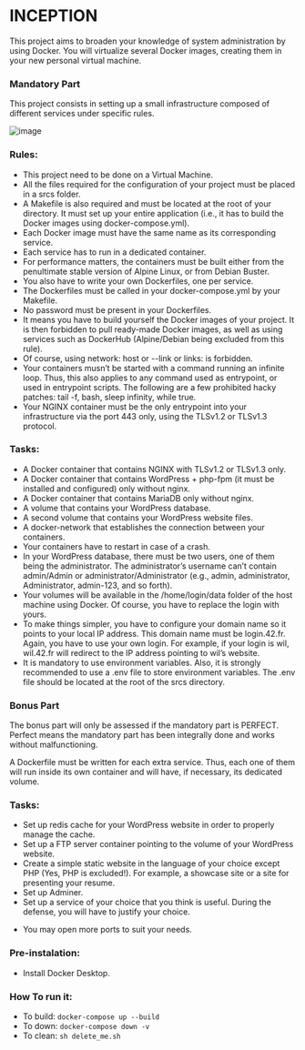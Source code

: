 # INCEPTION

This project aims to broaden your knowledge of system administration by using Docker. You will virtualize several Docker images, creating them in your new personal virtual machine.

### Mandatory Part
This project consists in setting up a small infrastructure composed of different services under specific rules.

![image](https://user-images.githubusercontent.com/43518207/204363855-c796813a-b5fd-43ee-a583-b8a1b86c429e.png)

### Rules:
- This project need to be done on a Virtual Machine.
- All the files required for the configuration of your project must be placed in a srcs folder.
- A Makefile is also required and must be located at the root of your directory. It must set up your entire application (i.e., it has to build the Docker images using docker-compose.yml).
- Each Docker image must have the same name as its corresponding service.
- Each service has to run in a dedicated container.
- For performance matters, the containers must be built either from the penultimate stable version of Alpine Linux, or from Debian Buster.
- You also have to write your own Dockerfiles, one per service.
- The Dockerfiles must be called in your docker-compose.yml by your Makefile.
- No password must be present in your Dockerfiles.
- It means you have to build yourself the Docker images of your project. It is then forbidden to pull ready-made Docker images, as well as using services such as DockerHub (Alpine/Debian being excluded from this rule).
- Of course, using network: host or --link or links: is forbidden.
- Your containers musn’t be started with a command running an infinite loop. Thus, this also applies to any command used as entrypoint, or used in entrypoint scripts. The following are a few prohibited hacky patches: tail -f, bash, sleep infinity, while true.
- Your NGINX container must be the only entrypoint into your infrastructure via the port 443 only, using the TLSv1.2 or TLSv1.3 protocol.
### Tasks:
- A Docker container that contains NGINX with TLSv1.2 or TLSv1.3 only.
- A Docker container that contains WordPress + php-fpm (it must be installed and configured) only without nginx.
- A Docker container that contains MariaDB only without nginx.
- A volume that contains your WordPress database.
- A second volume that contains your WordPress website files.
- A docker-network that establishes the connection between your containers.
- Your containers have to restart in case of a crash.
- In your WordPress database, there must be two users, one of them being the administrator. The administrator’s username can’t contain admin/Admin or administrator/Administrator (e.g., admin, administrator, Administrator, admin-123, and so forth).
- Your volumes will be available in the /home/login/data folder of the host machine using Docker. Of course, you have to replace the login with yours.
- To make things simpler, you have to configure your domain name so it points to your local IP address. This domain name must be login.42.fr. Again, you have to use your own login. For example, if your login is wil, wil.42.fr will redirect to the IP address pointing to wil’s website.
- It is mandatory to use environment variables. Also, it is strongly recommended to use a .env file to store environment variables. The .env file should be located at the root of the srcs directory.

### Bonus Part
The bonus part will only be assessed if the mandatory part is PERFECT. Perfect means the mandatory part has been integrally done and works without malfunctioning.

A Dockerfile must be written for each extra service. Thus, each one of them will run inside its own container and will have, if necessary, its dedicated volume.

### Tasks:
- Set up redis cache for your WordPress website in order to properly manage the cache.
- Set up a FTP server container pointing to the volume of your WordPress website.
- Create a simple static website in the language of your choice except PHP (Yes, PHP is excluded!). For example, a showcase site or a site for presenting your resume.
- Set up Adminer.
-  Set up a service of your choice that you think is useful. During the defense, you will have to justify your choice.
* You may open more ports to suit your needs.

### Pre-instalation:
- Install Docker Desktop.

### How To run it:

- To build: `docker-compose up --build`
- To down: `docker-compose down -v`
- To clean: `sh delete_me.sh`
